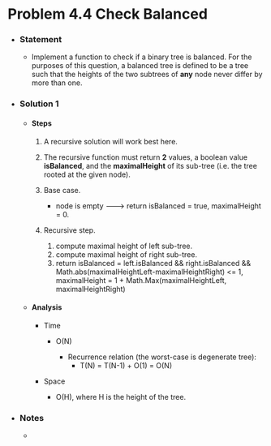 # Problem 4.4 Check Balanced

- ### Statement

  - Implement a function to check if a binary tree is balanced. For the purposes of this question, a balanced tree is defined to be a tree such that the heights of the two subtrees of **any** node never differ by more than one.

- ### Solution 1

  - #### Steps

    1. A recursive solution will work best here.

    2. The recursive function must return **2** values, a boolean value **isBalanced**, and the **maximalHeight** of its sub-tree (i.e. the tree rooted at the given node).

    3. Base case.

       - node is empty ---> return isBalanced = true, maximalHeight = 0.

    4. Recursive step.
       1. compute maximal height of left sub-tree.
       2. compute maximal height of right sub-tree.
       3. return isBalanced = left.isBalanced && right.isBalanced && Math.abs(maximalHeightLeft-maximalHeightRight) <= 1, maximalHeight = 1 + Math.Max(maximalHeightLeft, maximalHeightRight)

  - #### Analysis

    - Time

      - O(N)

        - Recurrence relation (the worst-case is degenerate tree):
          - T(N) = T(N-1) + O(1)
            = O(N)

    - Space

      - O(H), where H is the height of the tree.

- ### Notes

  -
